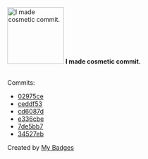 <img src="https://my-badges.github.io/my-badges/cosmetic-commit.png" alt="I made cosmetic commit." title="I made cosmetic commit." width="128">
<strong>I made cosmetic commit.</strong>
<br><br>

Commits:

- <a href="https://github.com/andrewjswan/matrix-lamp/commit/02975ce42793ad5fc0c889d39c900cbc540a3e0e">02975ce</a>
- <a href="https://github.com/andrewjswan/esphome-components/commit/ceddf53fbf776c7809dd19b2636f7431a466105b">ceddf53</a>
- <a href="https://github.com/andrewjswan/matrix-lamp/commit/cd6087d405d33b2aae499e0644020e913c2120a0">cd6087d</a>
- <a href="https://github.com/andrewjswan/matrix-lamp/commit/e336cbe3881079c19c56c5a87675508657317a61">e336cbe</a>
- <a href="https://github.com/andrewjswan/esphome-config/commit/7de5bb7bd5725ee6e98e2a1b247dd81a7a7c072a">7de5bb7</a>
- <a href="https://github.com/andrewjswan/esphome-config/commit/34527ebdd38bd7646b4d0e224dcc41ca7dad454b">34527eb</a>


Created by <a href="https://github.com/my-badges/my-badges">My Badges</a>